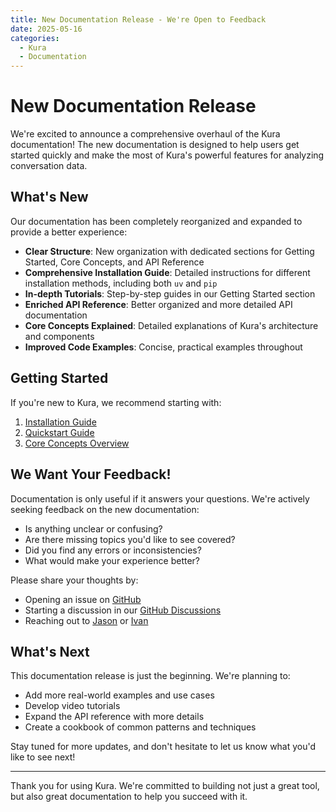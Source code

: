 ```yaml
---
title: New Documentation Release - We're Open to Feedback
date: 2025-05-16
categories:
  - Kura
  - Documentation
---
```


# New Documentation Release

We're excited to announce a comprehensive overhaul of the Kura documentation! The new documentation is designed to help users get started quickly and make the most of Kura's powerful features for analyzing conversation data.

## What's New

Our documentation has been completely reorganized and expanded to provide a better experience:

- **Clear Structure**: New organization with dedicated sections for Getting Started, Core Concepts, and API Reference
- **Comprehensive Installation Guide**: Detailed instructions for different installation methods, including both `uv` and `pip`
- **In-depth Tutorials**: Step-by-step guides in our Getting Started section
- **Enriched API Reference**: Better organized and more detailed API documentation
- **Core Concepts Explained**: Detailed explanations of Kura's architecture and components
- **Improved Code Examples**: Concise, practical examples throughout

<!-- more -->

## Getting Started

If you're new to Kura, we recommend starting with:

1. [Installation Guide](../../getting-started/installation.md)
2. [Quickstart Guide](../../getting-started/quickstart.md)
3. [Core Concepts Overview](../../core-concepts/overview.md)

## We Want Your Feedback!

Documentation is only useful if it answers your questions. We're actively seeking feedback on the new documentation:

- Is anything unclear or confusing?
- Are there missing topics you'd like to see covered?
- Did you find any errors or inconsistencies?
- What would make your experience better?

Please share your thoughts by:

- Opening an issue on [GitHub](https://github.com/567-labs/kura/issues/new?labels=documentation)
- Starting a discussion in our [GitHub Discussions](https://github.com/567-labs/kura/discussions)
- Reaching out to [Jason](https://twitter.com/jxnl) or [Ivan](https://x.com/ivanleomk)

## What's Next

This documentation release is just the beginning. We're planning to:

- Add more real-world examples and use cases
- Develop video tutorials
- Expand the API reference with more details
- Create a cookbook of common patterns and techniques

Stay tuned for more updates, and don't hesitate to let us know what you'd like to see next!

---

Thank you for using Kura. We're committed to building not just a great tool, but also great documentation to help you succeed with it.
